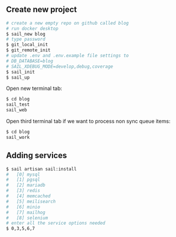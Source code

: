 ## Create new project

```bash
# create a new empty repo on github called blog
# run docker desktop
$ sail_new blog
# type password
$ git_local_init
$ git_remote_init
# update .env and .env.example file settings to
# DB_DATABASE=blog
# SAIL_XDEBUG_MODE=develop,debug,coverage
$ sail_init
$ sail_up
```

Open new terminal tab:

```bash
$ cd blog
sail_test
sail_web
```

Open third terminal tab if we want to process non sync queue items:

```bash
$ cd blog
sail_work
```


## Adding services


```bash
$ sail artisan sail:install
#   [0] mysql
#   [1] pgsql
#   [2] mariadb
#   [3] redis
#   [4] memcached
#   [5] meilisearch
#   [6] minio
#   [7] mailhog
#   [8] selenium
# enter all the service options needed
$ 0,3,5,6,7
```